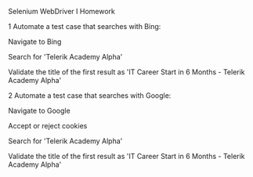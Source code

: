 Selenium WebDriver I Homework

1
Automate a test case that searches with Bing:

Navigate to Bing

Search for 'Telerik Academy Alpha'

Validate the title of the first result as 'IT Career Start in 6 Months - Telerik Academy Alpha'


2
Automate a test case that searches with Google:

Navigate to Google

Accept or reject cookies

Search for 'Telerik Academy Alpha'

Validate the title of the first result as 'IT Career Start in 6 Months - Telerik Academy Alpha'
